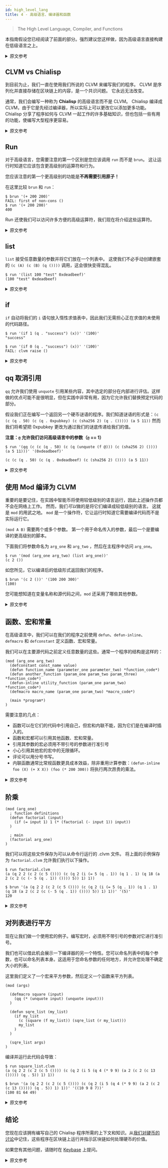 ```yaml
---
id: high_level_lang
title: 4 - 高级语言、编译器和函数
---
```


> The High Level Language, Compiler, and Functions

本指南假设您已经阅读了前面的部分。强烈建议您这样做，因为高级语言直接构建在低级语言之上。

<details>
<summary>原文参考</summary>

This guide assumes that you have already read the previous parts.
It is highly recommended that you do so as the higher level language is built directly on top of the lower level language.

</details>

## CLVM vs Chialisp

到目前为止，我们一直在使用我们所说的 CLVM 来编写我们的程序。 CLVM 是序列化并直接存储在区块链上的内容，是一个共识问题。 它永远无法改变。

通常，我们会编写一种称为 **Chialisp** 的高级语言而不是 CLVM。 Chialisp 编译成 CLVM，由于它是先经过编译器，所以实际上可以更改它以添加更多功能。Chialisp 分享了程序如何与 CLVM 一起工作的许多基础知识，但也包括一些有用的功能，使编写大型程序更容易。

<details>
<summary>原文参考</summary>

- ## CLVM vs Chialisp

Until now, we have been using what we call CLVM to write our programs.
CLVM is what is serialized and stored directly on the blockchain and is a matter of consensus. It can never be changed.

Normally, we will write a higher level language called **Chialisp** instead of CLVM.
Chialisp compiles into CLVM, and since it is going through the compiler first, it can actually be changed to add more features.
Chialisp shares a lot of the fundamentals of how programs work with CLVM, but also includes some helpful functionality to make writing large programs easier.

</details>

## Run

对于高级语言，您需要注意的第一个区别是您应该调用 `run` 而不是 `brun`。 这让运行时知道它应该包含更高级别的运算符和行为。

您应该注意的第一个更高级别的功能是**不再需要引用原子！**

在这里比较 `brun` 和 `run`：

```chialisp
$ brun '(+ 200 200)'
FAIL: first of non-cons ()
$ run '(+ 200 200)'
400
```

Run 还使我们可以访问许多方便的高级运算符，我们现在将介绍这些运算符。

<details>
<summary>原文参考</summary>

- ## Run

The first difference you need to be aware of for the higher level language is that you should call `run` instead of `brun`.
This lets the runtime know that it should be including higher level operators and behavior.

The first higher level feature you should be aware of is that **it is no longer necessary to quote atoms!**

Compare `brun` and `run` here:

```chialisp
$ brun '(+ 200 200)'
FAIL: first of non-cons ()
$ run '(+ 200 200)'
400
```

Run also gives us access to a number of convenient high level operators, which we will cover now.

</details>

## list

`list` 接受任意数量的参数并将它们放在一个列表中。 这使我们不必手动创建嵌套的 `(c (A) (c (B) (q ())))` 调用，这会很快变得混乱。


```chialisp
$ run '(list 100 "test" 0xdeadbeef)'
(100 "test" 0xdeadbeef)
```

<details>
<summary>原文参考</summary>

- ## list

`list` takes any number of parameters and returns them put inside a list.
This saves us from having to manually create nested `(c (A) (c (B) (q ())))` calls, which can get messy quickly.

```chialisp
$ run '(list 100 "test" 0xdeadbeef)'
(100 "test" 0xdeadbeef)
```

</details>

## if

`if` 自动将我们的 `i` 语句放入惰性求值表中，因此我们无需担心正在求值的未使用的代码路径。

```chialisp
$ run '(if 1 (q . "success") (x))' '(100)'
"success"

$ run '(if 0 (q . "success") (x))' '(100)'
FAIL: clvm raise ()
```

<details>
<summary>原文参考</summary>

- ## if

`if` automatically puts our `i` statement into the lazy evaluation form so we do not need to worry about the unused code path being evaluated.

```chialisp
$ run '(if 1 (q . "success") (x))' '(100)'
"success"

$ run '(if 0 (q . "success") (x))' '(100)'
FAIL: clvm raise ()
```

</details>

## qq 取消引用

`qq` 允许我们使用 `unquote` 引用某些内容，其中选定的部分在内部进行评估。这样做的优点可能不是很明显，但在实践中非常有用，因为它允许我们替换预定代码的部分。

假设我们正在编写一个返回另一个硬币谜语的程序。我们知道谜语的形式是：`(c (c (q . 50) (c (q . 0xpubkey) (c (sha256 2) (q . ())))) (a 5 11))` 然而我们将希望把 0xpubkey 更改为通过我们的谜底传递给我们的值。

**注意：`@` 允许我们访问高级语言中的参数（`@` == 1）**

```chialisp
$ run '(qq (c (c (q . 50) (c (q (unquote (f @))) (c (sha256 2) ()))) (a 5 11)))' '(0xdeadbeef)'

(c (c (q . 50) (c (q . 0xdeadbeef) (c (sha256 2) ()))) (a 5 11))
```

<details>
<summary>原文参考</summary>

- ## qq unquote

`qq` allows us to quote something with selected portions being evaluated inside by using `unquote`.
The advantages of this may not be immediately obvious but are extremely useful in practice as it allows us to substitute out sections of predetermined code.

Suppose we are writing a program that returns another coin's puzzle.
We know that a puzzle takes the form: `(c (c (q . 50) (c (q . 0xpubkey) (c (sha256 2) (q . ())))) (a 5 11))`
However we will want to change 0xpubkey to a value passed to us through our solution.

**Note: `@` allows us to access the arguments in the higher level language (`@` == 1)**

```chialisp
$ run '(qq (c (c (q . 50) (c (q (unquote (f @))) (c (sha256 2) ()))) (a 5 11)))' '(0xdeadbeef)'

(c (c (q . 50) (c (q . 0xdeadbeef) (c (sha256 2) ()))) (a 5 11))
```

</details>

## 使用 Mod 编译为 CLVM

重要的是要记住，在实践中智能币将使用较低级别的语言运行，因此上述操作员都不会在网络上工作。 然而，我们*可以*做的是将它们编译成较低级别的语言。 这就是 `mod` 的用武之地。 `mod` 是一个操作符，它让运行时知道它需要编译代码而不是实际运行它。

`(mod A B)` 需要两个或多个参数。 第一个用于命名传入的参数，最后一个是要编译的更高级别的脚本。

下面我们将参数命名为 `arg_one` 和 `arg_two` ，然后在主程序中访问 `arg_one`。

```chialisp
$ run '(mod (arg_one arg_two) (list arg_one))'
(c 2 ())
```

如您所见，它以编译后的低级形式返回我们的程序。

```chialisp
$ brun '(c 2 ())' '(100 200 300)'
(100)
```

您可能想知道在变量名称和源代码之间，`mod` 还采用了哪些其他参数。

<details>
<summary>原文参考</summary>

- ## Compiling to CLVM with Mod

It is important to remember that in practice smart coins will run using the lower level language, so none of the above operators will work on the network.
What we *can* do however is compile them down to the lower level language.
This is where `mod` comes in.
`mod` is an operator that lets the runtime know that it needs to be compiling the code rather than actually running it.

`(mod A B)` takes two or more parameters. The first is used to name parameters that are passed in, and the last is the higher level script which is to be compiled.

Below we name our arguments `arg_one` and `arg_two` and then access `arg_one` inside our main program

```chialisp
$ run '(mod (arg_one arg_two) (list arg_one))'
(c 2 ())
```

As you can see it returns our program in compiled lower level form.

```chialisp
$ brun '(c 2 ())' '(100 200 300)'
(100)
```

You may be wondering what other parameters `mod` takes, between variable names and source code.

</details>

## 函数、宏和常量

在高级语言中，我们可以在我们的程序之前使用 `defun`、`defun-inline`、`defmacro` 和 `defconstant` 定义函数、宏和常量。

我们可以在主要源代码之前定义任意数量的这些。通常一个程序的结构是这样的：

```chialisp
(mod (arg_one arg_two)
  (defconstant const_name value)
  (defun function_name (parameter_one parameter_two) *function_code*)
  (defun another_function (param_one param_two param_three) *function_code*)
  (defun-inline utility_function (param_one param_two) *function_code*)
  (defmacro macro_name (param_one param_two) *macro_code*)

  (main *program*)
)
```

需要注意的几点：

- 函数可以在它们的代码中引用自己，但宏和内联不能，因为它们是在编译时插入的。
- 函数和宏都可以引用其他函数、宏和常量。
- 引用其参数的宏必须用不带引号的参数进行准引号
- 小心引用其他宏的宏中的无限循环。
- 评论可以用分号书写。
- 内联函数通常比常规函数更具成本效益，除非重用计算参数：`(defun-inline foo (X) (+ X X)) (foo (* 200 300))` 将执行两次昂贵的乘法。

<details>
<summary>原文参考</summary>

- ## Functions, Macros and Constants

In the higher level language we can define functions, macros, and constants before our program by using `defun`, `defun-inline`, `defmacro` and `defconstant`.

We can define as many of these as we like before the main source code.
Usually a program will be structured like this:

```chialisp
(mod (arg_one arg_two)
  (defconstant const_name value)
  (defun function_name (parameter_one parameter_two) *function_code*)
  (defun another_function (param_one param_two param_three) *function_code*)
  (defun-inline utility_function (param_one param_two) *function_code*)
  (defmacro macro_name (param_one param_two) *macro_code*)

  (main *program*)
)
```

A few things to note:

- Functions can reference themselves in their code but macros and inlines cannot as they are inserted at compile time.
- Both functions and macros can reference other functions, macros and constants.
- Macros that refer to their parameters must be quasiquoted with the parameters unquoted
- Be careful of infinite loops in macros that reference other macros.
- Comments can be written with semicolons
- Inline functions are generally more cost effective than regular functions except when reusing calculated arguments: `(defun-inline foo (X) (+ X X)) (foo (* 200 300))` will perform the expensive multiplication twice

</details>

## 阶乘

```chialisp
(mod (arg_one)
  ; function definitions
  (defun factorial (input)
    (if (= input 1) 1 (* (factorial (- input 1)) input))
  )

  ; main
  (factorial arg_one)
)
```

我们可以将这些文件保存为可以从命令行运行的 .clvm 文件。 将上面的示例保存为 `factorial.clvm` 允许我们执行以下操作。

```chialisp
$ run factorial.clvm
(a (q 2 2 (c 2 (c 5 ()))) (c (q 2 (i (= 5 (q . 1)) (q 1 . 1) (q 18 (a 2 (c 2 (c (- 5 (q . 1)) ()))) 5)) 1) 1))

$ brun '(a (q 2 2 (c 2 (c 5 ()))) (c (q 2 (i (= 5 (q . 1)) (q 1 . 1) (q 18 (a 2 (c 2 (c (- 5 (q . 1)) ()))) 5)) 1) 1))' '(5)'
120
```

<details>
<summary>原文参考</summary>

- ## Factorial

```chialisp
(mod (arg_one)
  ; function definitions
  (defun factorial (input)
    (if (= input 1) 1 (* (factorial (- input 1)) input))
  )

  ; main
  (factorial arg_one)
)
```

We can save these files to .clvm files which can be run from the command line.
Saving the above example as `factorial.clvm` allows us to do the following.

```chialisp
$ run factorial.clvm
(a (q 2 2 (c 2 (c 5 ()))) (c (q 2 (i (= 5 (q . 1)) (q 1 . 1) (q 18 (a 2 (c 2 (c (- 5 (q . 1)) ()))) 5)) 1) 1))

$ brun '(a (q 2 2 (c 2 (c 5 ()))) (c (q 2 (i (= 5 (q . 1)) (q 1 . 1) (q 18 (a 2 (c 2 (c (- 5 (q . 1)) ()))) 5)) 1) 1))' '(5)'
120
```

</details>

## 对列表进行平方

现在让我们做一个使用宏的例子。编写宏时，必须用不带引号的参数对它进行准引号。

我们也可以借此机会展示一下编译器的另一个特性。您可以命名列表中的每个参数，也可以命名列表本身。这适用于您命名参数的任何地方，并允许您处理不确定大小的列表。

这里我们定义了一个宏来平方参数，然后定义一个函数来平方列表。

```chialisp
(mod (args)

  (defmacro square (input)
    (qq (* (unquote input) (unquote input)))
  )

  (defun sqre_list (my_list)
    (if my_list
      (c (square (f my_list)) (sqre_list (r my_list)))
      my_list
    )
  )

  (sqre_list args)
)
```

编译并运行此代码会导致：

```chialisp
$ run square_list.clvm
(a (q 2 2 (c 2 (c 5 ()))) (c (q 2 (i 5 (q 4 (* 9 9) (a 2 (c 2 (c 13 ())))) (q . 5)) 1) 1))

$ brun '(a (q 2 2 (c 2 (c 5 ()))) (c (q 2 (i 5 (q 4 (* 9 9) (a 2 (c 2 (c 13 ())))) (q . 5)) 1) 1))' '((10 9 8 7))'
(100 81 64 49)
```

<details>
<summary>原文参考</summary>

- ## Squaring a List

Now lets do an example which uses macros as well.
When writing a macro it must be quasiquoted with the parameters being unquoted.

We can also take this time to show another feature of the compiler.
You can name each parameter in a list or you can name the list itself.
This works at any place where you name parameters, and allows you to handle lists where you aren't sure of the size.

Here we define a macro to square a parameter and then a function to square a list.

```chialisp
(mod (args)

  (defmacro square (input)
    (qq (* (unquote input) (unquote input)))
  )

  (defun sqre_list (my_list)
    (if my_list
      (c (square (f my_list)) (sqre_list (r my_list)))
      my_list
    )
  )

  (sqre_list args)
)
```

Compiling and running this code results in this:

```chialisp
$ run square_list.clvm
(a (q 2 2 (c 2 (c 5 ()))) (c (q 2 (i 5 (q 4 (* 9 9) (a 2 (c 2 (c 13 ())))) (q . 5)) 1) 1))

$ brun '(a (q 2 2 (c 2 (c 5 ()))) (c (q 2 (i 5 (q 4 (* 9 9) (a 2 (c 2 (c 13 ())))) (q . 5)) 1) 1))' '((10 9 8 7))'
(100 81 64 49)
```

</details>

## 结论

您现在应该拥有编写自己的 Chialisp 程序所需的上下文和知识。从[我们对硬币的讨论](/docs/coins_spends_and_wallets/)中记住，这些程序在区块链上运行并指示区块链如何处理硬币的价值。

如果您有其他问题，请随时在 [Keybase](https://keybase.io/team/chia_network.public) 上提问。

<details>
<summary>原文参考</summary>

- ## Conclusion

You should now have the context and knowledge needed to write your own Chialisp programs.
Remember from [our discussion of coins](/docs/coins_spends_and_wallets/) that these programs run on the blockchain and instruct the blockchain what to do with the coin's value.

If you have further questions feel free to ask on [Keybase](https://keybase.io/team/chia_network.public).

</details>
